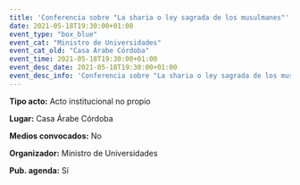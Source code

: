 ---
title: 'Conferencia sobre "La sharia o ley sagrada de los musulmanes"'
date: 2021-05-18T19:30:00+01:00
event_type: "box_blue" 
event_cat: "Ministro de Universidades"
event_cat_old: "Casa Árabe Córdoba"
event_time: 2021-05-18T19:30:00+01:00
event_desc_date: 2021-05-18T19:30:00+01:00
event_desc_info: 'Conferencia sobre "La sharia o ley sagrada de los musulmanes"'
---<p class="card-light list_schedule_description"><b>Tipo acto:</b> Acto institucional no propio
</p><p class="card-light list_schedule_description"><b>Lugar:</b> Casa Árabe Córdoba
</p><p class="card-light list_schedule_description"><b>Medios convocados:</b> No
</p><p class="card-light list_schedule_description"><b>Organizador:</b> Ministro de Universidades </p><p class="card-light list_schedule_description"><b>Pub. agenda:</b> Sí
</p>
